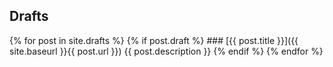 ## Drafts
{% for post in site.drafts %}
  {% if post.draft %}
    ### [{{ post.title }}]({{ site.baseurl }}{{ post.url }})
    {{ post.description }}
  {% endif %}
{% endfor %}
